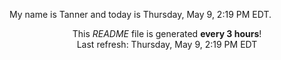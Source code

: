 My name is Tanner and today is Thursday, May 9, 2:19 PM EDT.

<p align="center">This <i>README</i> file is generated <b>every 3 hours</b>!</br>Last refresh: Thursday, May 9, 2:19 PM EDT<br /></p>

